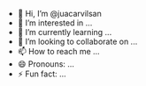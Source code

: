 - 👋 Hi, I’m @juacarvilsan
- 👀 I’m interested in ...
- 🌱 I’m currently learning ...
- 💞️ I’m looking to collaborate on ...
- 📫 How to reach me ...
- 😄 Pronouns: ...
- ⚡ Fun fact: ...

<!---
juacarvilsan/juacarvilsan is a ✨ special ✨ repository because its `README.md` (this file) appears on your GitHub profile.
You can click the Preview link to take a look at your changes.
--->
